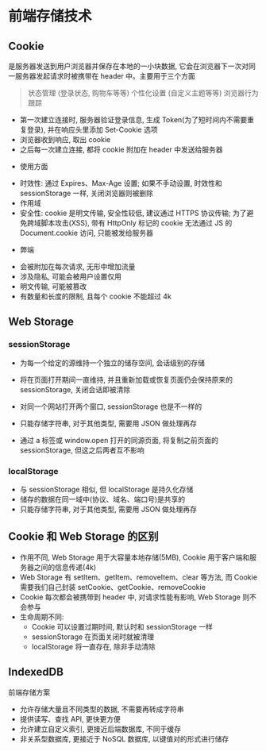 <!--
 * @Description:
 * @Author: Tong Chen
 * @Date: 2022-09-30 07:10:22
 * @LastEditTime: 2022-09-30 09:02:22
 * @LastEditors:
-->

# 前端存储技术

## Cookie

是服务器发送到用户浏览器并保存在本地的一小块数据, 它会在浏览器下一次对同一服务器发起请求时被携带在 header 中。主要用于三个方面

> 状态管理 (登录状态, 购物车等等)
> 个性化设置 (自定义主题等等)
> 浏览器行为跟踪

- 第一次建立连接时, 服务器验证登录信息, 生成 Token(为了短时间内不需要重复登录), 并在响应头里添加 Set-Cookie 选项
- 浏览器收到响应, 取出 cookie
- 之后每一次建立连接, 都将 cookie 附加在 header 中发送给服务器

* 使用方面

- 时效性: 通过 Expires、Max-Age 设置; 如果不手动设置, 时效性和 sessionStorage 一样, 关闭浏览器则被删除
- 作用域
- 安全性: cookie 是明文传输, 安全性较低, 建议通过 HTTPS 协议传输; 为了避免跨域脚本攻击(XSS), 带有 HttpOnly 标记的 cookie 无法通过 JS 的 Document.cookie 访问, 只能被发给服务器

* 弊端

- 会被附加在每次请求, 无形中增加流量
- 涉及隐私, 可能会被用户设置仅用
- 明文传输, 可能被篡改
- 有数量和长度的限制, 且每个 cookie 不能超过 4k

## Web Storage

### sessionStorage

- 为每一个给定的源维持一个独立的储存空间, 会话级别的存储
- 将在页面打开期间一直维持, 并且重新加载或恢复页面仍会保持原来的 sessionStorage, 关闭会话即被清除
- 对同一个网站打开两个窗口, sessionStorage 也是不一样的
- 只能存储字符串, 对于其他类型, 需要用 JSON 做处理再存

- 通过 a 标签或 window.open 打开的同源页面, 将复制之前页面的 sessionStorage, 但这之后两者互不影响

### localStorage

- 与 sessionStorage 相似, 但 localStorage 是持久化存储
- 储存的数据在同一域中(协议、域名、端口号)是共享的
- 只能存储字符串, 对于其他类型, 需要用 JSON 做处理再存

## Cookie 和 Web Storage 的区别

- 作用不同, Web Storage 用于大容量本地存储(5MB), Cookie 用于客户端和服务器之间的信息传递(4k)
- Web Storage 有 setItem、getItem、removeItem、clear 等方法, 而 Cookie 需要我们自己封装 setCookie、getCookie、removeCookie
- Cookie 每次都会被携带到 header 中, 对请求性能有影响, Web Storage 则不会参与
- 生命周期不同:
  - Cookie 可以设置过期时间, 默认时和 sessionStorage 一样
  - sessionStorage 在页面关闭时就被清理
  - localStorage 将一直存在, 除非手动清除

## IndexedDB

前端存储方案

- 允许存储大量且不同类型的数据, 不需要再转成字符串
- 提供读写、查找 API, 更快更方便
- 允许建立自定义索引, 更接近后端数据库, 不同于缓存
- 非关系型数据库, 更接近于 NoSQL 数据库, 以键值对的形式进行储存
